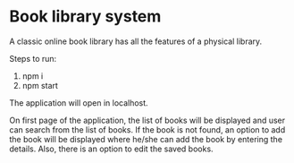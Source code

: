 # Book library system

A classic online book library has all the features of a physical library.

Steps to run:
1. npm i
2. npm start

The application will open in localhost.

On first page of the application, the list of books will be displayed and user can search from the list of books.
If the book is not found, an option to add the book will be displayed where he/she can add the book by entering the details.
Also, there is an option to edit the saved books.



